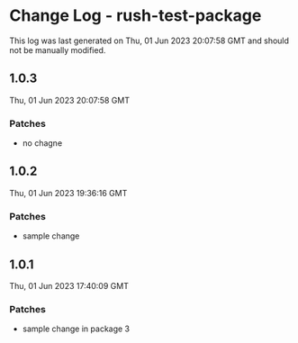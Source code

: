 # Change Log - rush-test-package

This log was last generated on Thu, 01 Jun 2023 20:07:58 GMT and should not be manually modified.

## 1.0.3
Thu, 01 Jun 2023 20:07:58 GMT

### Patches

- no chagne

## 1.0.2
Thu, 01 Jun 2023 19:36:16 GMT

### Patches

- sample change

## 1.0.1
Thu, 01 Jun 2023 17:40:09 GMT

### Patches

- sample change in package 3

